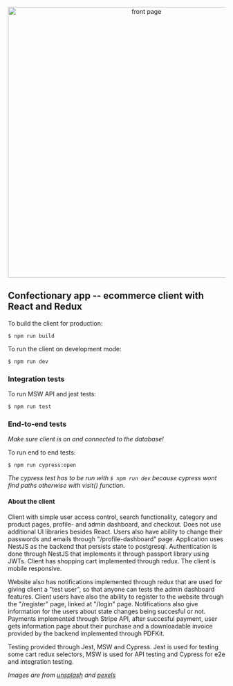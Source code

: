 <p align="center">
  <img src="https://i.imgur.com/SWs77TE.png" width="625" alt="front page" />
</p>

## Confectionary app -- ecommerce client with React and Redux

To build the client for production:
```console
$ npm run build
```

To run the client on development mode:
```console
$ npm run dev
```

### Integration tests

To run MSW API and jest tests:
```console
$ npm run test
```

### End-to-end tests

*Make sure client is on and connected to the database!*

To run end to end tests:
```console
$ npm run cypress:open
```

*The cypress test has to be run with `$ npm run dev` because cypress wont find paths otherwise with visit() function.*

#### About the client

Client with simple user access control, search functionality, category and product pages, profile- and admin dashboard, and checkout. Does not use additional UI libraries besides React. Users also have ability to change their passwords and emails through "/profile-dashboard" page. Application uses NestJS as the backend that persists state to postgresql. Authentication is done through NestJS that implements it through passport library using JWTs. Client has shopping cart implemented through redux. The client is mobile responsive.

Website also has notifications implemented through redux that are used for giving client a "test user", so that anyone can tests the admin dashboard features. Client users have also the ability to register to the website through the "/register" page, linked at "/login" page. Notifications also give information for the users about state changes being succesful or not. Payments implemented through Stripe API, after succesful payment, user gets information page about their purchase and a downloadable invoice provided by the backend implemented through PDFKit.

Testing provided through Jest, MSW and Cypress. Jest is used for testing some cart redux selectors, MSW is used for API testing and Cypress for e2e and integration testing.
  

*Images are from [unsplash](https://unsplash.com/) and [pexels](https://www.pexels.com/)*
